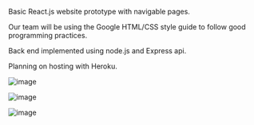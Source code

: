 Basic React.js website prototype with navigable pages.


Our team will be using the Google HTML/CSS style guide to follow good programming practices.

Back end implemented using node.js and Express api.

Planning on hosting with Heroku.

![image](https://user-images.githubusercontent.com/60831223/202914478-60f5bc47-0394-4459-9c3f-cb3e32e01bb0.png)

![image](https://user-images.githubusercontent.com/60831223/202914486-6aeeb5c1-1eff-42bd-af73-665a561463d7.png)

![image](https://user-images.githubusercontent.com/60831223/202914495-3ab8e415-0cf9-4cc1-9127-a10391da21d8.png)
